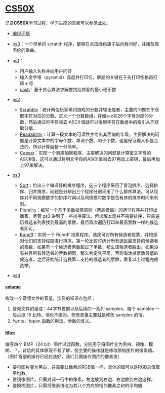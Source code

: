 # [CS50X](https://cs50.harvard.edu/x/2024/)

记录**CS50X**学习过程，学习进度的查阅可以参见[此处](https://cs50.me/cs50x)。

- [编程环境](https://cs50.dev/)

- [ps0](https://cs50.harvard.edu/x/2024/weeks/0/)：一个简单的 scratch 程序，能够在点击绿色旗子后向我问好，并播放周杰伦的歌曲。
- [ps1](https://cs50.harvard.edu/x/2024/weeks/1/)：
  - 用户输入名称并向用户问好
  - 输入金字塔（pyramid）高度并打印它。解题的关键在于先打印空格再打印 `#` 号
  - [cash](https://cs50.harvard.edu/x/2024/psets/1/cash/)：基于贪心算法求解要找给顾客的最小硬币数
- [ps2](https://cs50.harvard.edu/x/2024/psets/2/)
  - [Scrabble](https://cs50.harvard.edu/x/2024/psets/2/scrabble/)：统计两位玩家填词游戏的分数并输出胜者，主要的问题在于获取字符对应的分数。定义一个分数数组，存储a-z共26个字母对应的分数，然后通过将字符减去 ASCII 值就可以得到字符在数组中的索引从而获取分值。
  - [Readability](https://cs50.harvard.edu/x/2024/psets/2/readability/)：计算一段文本的可读性并给出其面向的年级。主要解决的问题是计算文本中的字母个数、单词个数、句子个数，这里保证输入都是合法的，所以计算函数十分简单。
  - [Caesar](https://cs50.harvard.edu/x/2024/psets/2/caesar/)：实现一个凯撒加密程序，主要解决的问题是计算密文字母的ASCII值，这可以通过将明文字母的ASCII值减去97再加上密钥，最后再加上97来解决。
- [ps3](https://cs50.harvard.edu/x/2024/psets/3/)
  - [Sort](https://cs50.harvard.edu/x/2024/psets/3/sort/)：给出三个编译好的排序程序，这三个程序采用了冒泡排序、选择排序、归并排序，问题是分辨出三个程序分别采用了什么排序算法。可从程序对不同规模数字的排序时间以及同规模时数字是否有序的排序时间来判别。
  - [Plurality](https://cs50.harvard.edu/x/2024/psets/3/plurality/)：编写一个基于多数投票原则（票高者赢）的选举程序并打印出赢家。尽管 ps3 讲到了一些排序算法，但求解本题并不需要排序，只需遍历候选者列表找到最高的票数，最后再次遍历打印和最高票数一样的候选者即可。
  - [Runoff](https://cs50.harvard.edu/x/2024/psets/3/runoff/)：实现一个 Runoff 投票程序。选民可对所有候选者投票，并根据对他们的支持程度进行排序。第一轮比较时统计所有选民最支持的候选者的票数，如果有一个候选者票数超过了半数，那么该候选者胜出。如果没有并且所有候选者的票数相同，那么判定凭平局，否则淘汰掉票数最低的候选者。之后开始统计选民第二支持的候选者的票数，重复以上过程完成选举。
- [ps4]()

#### [volume](https://cs50.harvard.edu/x/2024/psets/4/volume/)

修改一个音频文件的音量，涉及的知识点包括：

1. 音频文件的组成：44字节首部以及后续的一系列 samples，每个 samples 一般占据 16 比特，但也不绝对。修改音量主要就是修改 samples 的值。
2. fwrite、fopen 函数的用法、参数的含义。

#### [filter](https://cs50.harvard.edu/x/2024/psets/4/filter/less/)

编写四个 BMP（24 bit）图片过滤函数，分别用于将图片变为黑白、镜像、模糊、？。背后的具体原理不甚了解，但主要的操作就是修改原始图片的像素值。（图片首部的操作已经封装好，我们只需操作图片的像素值）

- 要将图片变为黑白，只需要让像素的RGB值一样，具体的值可以是RGB总值取平均数。
- 要镜像图片，只需对调一行中的像素，左边放到右边，右边放到左边这样。
- 要模糊图片，只需将像素值改为其八个方向的相邻像素之和的平均值

